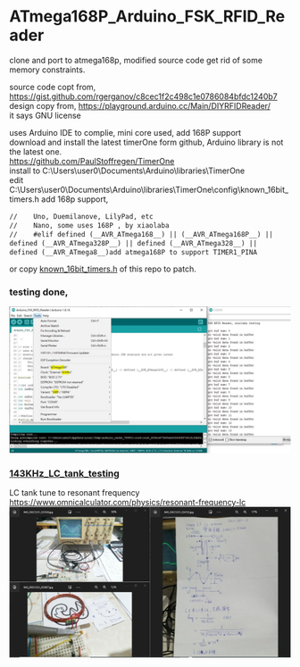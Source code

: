# ATmega168P_Arduino_FSK_RFID_Reader  
clone and port to atmega168p, modified source code get rid of some memory constraints.    


source code copt from, https://gist.github.com/rgerganov/c8cec1f2c498c1e0786084bfdc1240b7  
design copy from, https://playground.arduino.cc/Main/DIYRFIDReader/  
it says GNU license  

uses Arduino IDE to complie, mini core used, add 168P support  
download and install the latest timerOne form github, Arduino library is not the latest one.  
https://github.com/PaulStoffregen/TimerOne  
install to C:\Users\user0\Documents\Arduino\libraries\TimerOne  
edit C:\Users\user0\Documents\Arduino\libraries\TimerOne\config\known_16bit_timers.h
add 168p support,  
```
//    Uno, Duemilanove, LilyPad, etc
//    Nano, some uses 168P , by xiaolaba
//    #elif defined (__AVR_ATmega168__) || (__AVR_ATmega168P__) || defined (__AVR_ATmega328P__) || defined (__AVR_ATmega328__) ||  defined (__AVR_ATmega8__)add atmega168P to support TIMER1_PINA

```

or copy [known_16bit_timers.h](known_16bit_timers.h) of this repo to patch.  

### testing done,
![burn_hex_ok.JPG](burn_hex_ok.JPG)  

### [143KHz_LC_tank_testing](143KHz_LC_tank_testing)  
LC tank tune to resonant frequency
https://www.omnicalculator.com/physics/resonant-frequency-lc
![143KHz_LC_tank_testing/143KHZ_OSC.JPG](143KHz_LC_tank_testing/143KHZ_OSC.JPG)  
